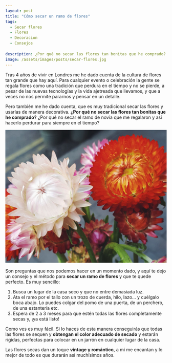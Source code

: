 ```yaml
---
layout: post
title: "Cómo secar un ramo de flores"
tags:
  - Secar flores
  - Flores
  - Decoracion
  - Consejos 

description: ¿Por qué no secar las flores tan bonitas que he comprado?
image: /assets/images/posts/secar-flores.jpg
---
```


Tras 4 años de vivir en Londres me he dado cuenta de la cultura de flores tan grande que hay aquí. Para cualquier evento o celebración la gente se regala flores como una tradición que perdura en el tiempo y no se pierde, a pesar de las nuevas tecnologías y la vida ajetreada que llevamos, y que a veces no nos permite pararnos y pensar en un detalle.

Pero también me he dado cuenta, que es muy tradicional secar las flores y usarlas de manera decorativa. **¿Por qué no secar las flores tan bonitas que he comprado?** ¿Por qué no secar el ramo de novia que me regalaron y así hacerlo perdurar para siempre en el tiempo?

![Secar flores](/assets/images/posts/secar-un-ramo.jpg)

Son preguntas que nos podemos hacer en un momento dado, y aquí te dejo un consejo y el método para **secar un ramo de flores** y que te quede perfecto. Es muy sencillo:

1. Busca un lugar de la casa seco y que no entre demasiada luz.
2. Ata el ramo por el tallo con un trozo de cuerda, hilo, lazo... y cuélgalo boca abajo. Lo puedes colgar del pomo de una puerta, de un perchero, de una estantería etc.
3. Espera de 2 a 3 meses para que estén todas las flores completamente secas y, ¡ya está listo!



Como ves es muy fácil. Si lo haces de esta manera conseguirás que todas las flores se sequen y **obtengan el color adecuado de secado** y estarán rígidas, perfectas para colocar en un jarrón en cualquier lugar de la casa.

Las flores secas dan un toque **vintage y romántico**, a mi me encantan y lo mejor de todo es que durarán así muchísimos años.
